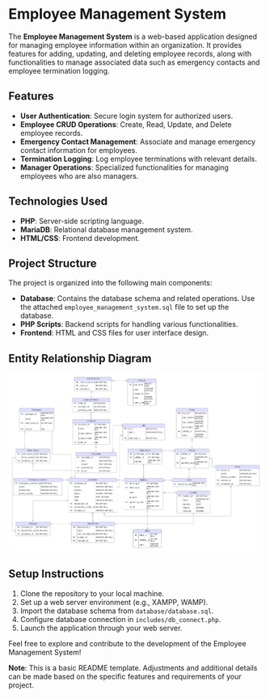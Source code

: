# Employee Management System

The **Employee Management System** is a web-based application designed for managing employee information within an organization. It provides features for adding, updating, and deleting employee records, along with functionalities to manage associated data such as emergency contacts and employee termination logging.

## Features

- **User Authentication**: Secure login system for authorized users.
- **Employee CRUD Operations**: Create, Read, Update, and Delete employee records.
- **Emergency Contact Management**: Associate and manage emergency contact information for employees.
- **Termination Logging**: Log employee terminations with relevant details.
- **Manager Operations**: Specialized functionalities for managing employees who are also managers.

## Technologies Used

- **PHP**: Server-side scripting language.
- **MariaDB**: Relational database management system.
- **HTML/CSS**: Frontend development.

## Project Structure

The project is organized into the following main components:

- **Database**: Contains the database schema and related operations. Use the attached `employee_management_system.sql` file to set up the database.
- **PHP Scripts**: Backend scripts for handling various functionalities.
- **Frontend**: HTML and CSS files for user interface design.

## Entity Relationship Diagram

![ERD](schema/ERD.png)

## Setup Instructions

1. Clone the repository to your local machine.
2. Set up a web server environment (e.g., XAMPP, WAMP).
3. Import the database schema from `database/database.sql`.
4. Configure database connection in `includes/db_connect.php`.
5. Launch the application through your web server.

Feel free to explore and contribute to the development of the Employee Management System!

**Note**: This is a basic README template. Adjustments and additional details can be made based on the specific features and requirements of your project.
